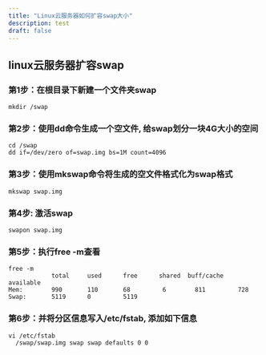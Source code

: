 ```yaml
---
title: "Linux云服务器如何扩容swap大小"
description: test
draft: false
---
```


## linux云服务器扩容swap

### 第1步：在根目录下新建一个文件夹swap
```
mkdir /swap
```
### 第2步：使用dd命令生成一个空文件, 给swap划分一块4G大小的空间
```
cd /swap
dd if=/dev/zero of=swap.img bs=1M count=4096
```
### 第3步：使用mkswap命令将生成的空文件格式化为swap格式
```
mkswap swap.img
```
### 第4步: 激活swap
```
swapon swap.img
```
### 第5步：执行free -m查看
```
free -m
            total     used      free      shared  buff/cache   available
Mem:        990       110       68         6        811         728
Swap:       5119      0         5119
```
### 第6步：并将分区信息写入/etc/fstab, 添加如下信息
```
vi /etc/fstab
  /swap/swap.img swap swap defaults 0 0
```


